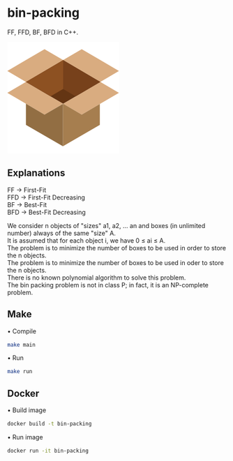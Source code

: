 # bin-packing
FF, FFD, BF, BFD in C++.  

![Alt text](assets/box.png?raw=true "Box")

##  Explanations
FF -> First-Fit  
FFD -> First-Fit Decreasing  
BF -> Best-Fit  
BFD -> Best-Fit Decreasing  

We consider n objects of "sizes" a1, a2, ... an and boxes (in unlimited number) always of the same "size" A.  
It is assumed that for each object i, we have 0 ≤ ai ≤ A.  
The problem is to minimize the number of boxes to be used in order to store the n objects.  
The problem is to minimize the number of boxes to be used in oder to store the n objects.  
There is no known polynomial algorithm to solve this problem.  
The bin packing problem is not in class P; in fact, it is an NP-complete problem.  

## Make

• Compile  

```sh
make main
```

• Run  

```sh
make run
```

## Docker

• Build image  

```sh
docker build -t bin-packing
```

• Run image  

```sh
docker run -it bin-packing
```